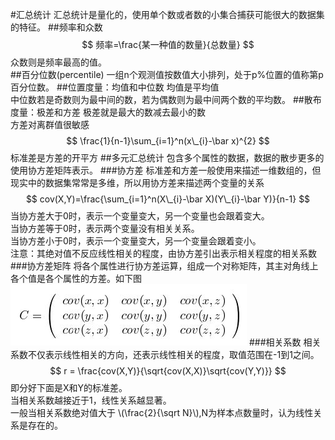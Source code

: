 <script type="text/javascript"
  src="http://cdn.mathjax.org/mathjax/latest/MathJax.js?config=TeX-AMS-MML_HTMLorMML">
</script>
#汇总统计
汇总统计是量化的，使用单个数或者数的小集合捕获可能很大的数据集的特征。
##频率和众数
$$
频率=\frac{某一种值的数量}{总数量} 
$$
众数则是频率最高的值。  
##百分位数(percentile)
一组n个观测值按数值大小排列，处于p%位置的值称第p百分位数。
##位置度量：均值和中位数
均值是平均值  
中位数若是奇数则为最中间的数，若为偶数则为最中间两个数的平均数。
##散布度量：极差和方差
极差就是最大的数减去最小的数  
方差对离群值很敏感
$$
\frac{1}{n-1}\sum_{i=1}^n(x\_{i}-\bar x)^{2}
$$
标准差是方差的开平方
##多元汇总统计
包含多个属性的数据，数据的散步更多的使用协方差矩阵表示。
###协方差
标准差和方差一般使用来描述一维数组的，但现实中的数据集常常是多维，所以用协方差来描述两个变量的关系
$$
cov(X,Y)=\frac{\sum_{i=1}^n(X\_{i}-\bar X)(Y\_{i}-\bar Y)}{n-1}
$$
当协方差大于0时，表示一个变量变大，另一个变量也会跟着变大。  
当协方差等于0时，表示两个变量没有相关关系。   
当协方差小于0时，表示一个变量变大，另一个变量会跟着变小。  
注意：其绝对值不反应线性相关的程度，由协方差引出表示相关程度的相关系数
###协方差矩阵
将各个属性进行协方差运算，组成一个对称矩阵，其主对角线上各个值是各个属性的方差。如下图  
![image](img/image01.png)
###相关系数
相关系数不仅表示线性相关的方向，还表示线性相关的程度，取值范围在-1到1之间。
$$
r = \frac{cov(X,Y)}{\sqrt{cov(X,X)}\sqrt{cov(Y,Y)}}
$$
即分好下面是X和Y的标准差。  
当相关系数越接近于1，线性关系越显著。  
一般当相关系数绝对值大于 \\(\frac{2}{\sqrt N}\\),N为样本点数量时，认为线性关系是存在的。